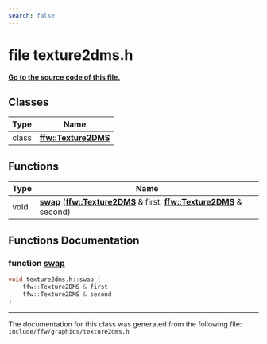 ```yaml
---
search: false
---
```


# file texture2dms.h

**[Go to the source code of this file.](texture2dms_8h_source.md)**
## Classes

|Type|Name|
|-----|-----|
|class|[**ffw::Texture2DMS**](classffw_1_1_texture2_d_m_s.md)|


## Functions

|Type|Name|
|-----|-----|
|void|[**swap**](texture2dms_8h.md#1a218cdee3f55497b1f0b7497ad2b64310) (**[ffw::Texture2DMS](classffw_1_1_texture2_d_m_s.md)** & first, **[ffw::Texture2DMS](classffw_1_1_texture2_d_m_s.md)** & second) |


## Functions Documentation

### function <a id="1a218cdee3f55497b1f0b7497ad2b64310" href="#1a218cdee3f55497b1f0b7497ad2b64310">swap</a>

```cpp
void texture2dms.h::swap (
    ffw::Texture2DMS & first
    ffw::Texture2DMS & second
)
```





----------------------------------------
The documentation for this class was generated from the following file: `include/ffw/graphics/texture2dms.h`
